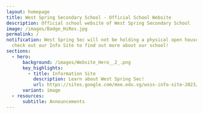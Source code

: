```yaml
---
layout: homepage
title: West Spring Secondary School - Official School Website
description: Official school website of West Spring Secondary School
image: /images/Badge_HiRes.jpg
permalink: /
notification: West Spring Sec will not be holding a physical open house. Please
  check out our Info Site to find out more about our school!
sections:
  - hero:
      background: /images/Website_Hero__2_.png
      key_highlights:
        - title: Information Site
          description: Learn about West Spring Sec!
          url: https://sites.google.com/moe.edu.sg/wsss-info-site-2023/home
      variant: image
  - resources:
      subtitle: Announcements
---
```

